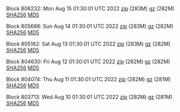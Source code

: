 Block 806232: Mon Aug 15 01:30:01 UTC 2022 [zip](https://files.01coin.io/mainnet/2022-08-15/bootstrap.dat.zip) (283M) [gz](https://files.01coin.io/mainnet/2022-08-15/bootstrap.dat.tar.gz) (282M) [SHA256](https://files.01coin.io/mainnet/2022-08-15/sha256.txt) [MD5](https://files.01coin.io/mainnet/2022-08-15/md5.txt)

Block 805686: Sun Aug 14 01:30:01 UTC 2022 [zip](https://files.01coin.io/mainnet/2022-08-14/bootstrap.dat.zip) (283M) [gz](https://files.01coin.io/mainnet/2022-08-14/bootstrap.dat.tar.gz) (282M) [SHA256](https://files.01coin.io/mainnet/2022-08-14/sha256.txt) [MD5](https://files.01coin.io/mainnet/2022-08-14/md5.txt)

Block 805162: Sat Aug 13 01:30:01 UTC 2022 [zip](https://files.01coin.io/mainnet/2022-08-13/bootstrap.dat.zip) (283M) [gz](https://files.01coin.io/mainnet/2022-08-13/bootstrap.dat.tar.gz) (282M) [SHA256](https://files.01coin.io/mainnet/2022-08-13/sha256.txt) [MD5](https://files.01coin.io/mainnet/2022-08-13/md5.txt)

Block 804630: Fri Aug 12 01:30:01 UTC 2022 [zip](https://files.01coin.io/mainnet/2022-08-12/bootstrap.dat.zip) (282M) [gz](https://files.01coin.io/mainnet/2022-08-12/bootstrap.dat.tar.gz) (282M) [SHA256](https://files.01coin.io/mainnet/2022-08-12/sha256.txt) [MD5](https://files.01coin.io/mainnet/2022-08-12/md5.txt)

Block 804074: Thu Aug 11 01:30:01 UTC 2022 [zip](https://files.01coin.io/mainnet/2022-08-11/bootstrap.dat.zip) (282M) [gz](https://files.01coin.io/mainnet/2022-08-11/bootstrap.dat.tar.gz) (281M) [SHA256](https://files.01coin.io/mainnet/2022-08-11/sha256.txt) [MD5](https://files.01coin.io/mainnet/2022-08-11/md5.txt)

Block 803713: Wed Aug 10 01:30:01 UTC 2022 [zip](https://files.01coin.io/mainnet/2022-08-10/bootstrap.dat.zip) (282M) [gz](https://files.01coin.io/mainnet/2022-08-10/bootstrap.dat.tar.gz) (281M) [SHA256](https://files.01coin.io/mainnet/2022-08-10/sha256.txt) [MD5](https://files.01coin.io/mainnet/2022-08-10/md5.txt)
